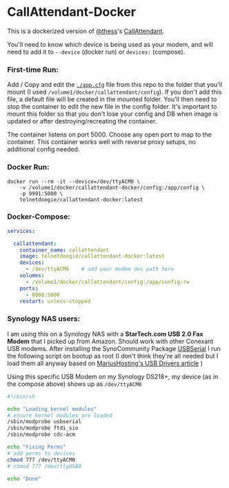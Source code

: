 # **CallAttendant-Docker**

This is a dockerized version of [@thess](https://github.com/thess)'s [CallAttendant](https://github.com/thess/callattendant/).

You'll need to know which device is being used as your modem, and will need to add it to `--device` (docker run) or `devices:` (compose).

### First-time Run:

Add / Copy and edit the [`./app.cfg`](./app.cfg) file from this repo to the folder that you'll mount (I used `/volume1/docker/callattendant/config`).
If you don't add this file, a default file will be created in the mounted folder. You'll then need to stop the container to edit the new file in the config folder. 
It's important to mount this folder so that you don't lose your config and DB when image is updated or after destroying/recreating the container.

The container listens on port 5000. Choose any open port to map to the container. This container works well with reverse proxy setups, no additional config needed.

### Docker Run:

```
docker run --rm -it --device=/dev/ttyACM0 \
    -v /volume1/docker/callattendant-docker/config:/app/config \
    -p 9991:5000 \
    telnetdoogie/callattendant-docker:latest
```

### Docker-Compose:

```yml
services:

  callattendant:
    container_name: callattendant
    image: telnetdoogie/callattendant-docker:latest
    devices:
      - /dev/ttyACM0    # add your modem dev path here
    volumes:
      - /volume1/docker/callattendant/config:/app/config:rw
    ports:
      - 8088:5000
    restart: unless-stopped
```

### Synology NAS users:

I am using this on a Synology NAS with a **StarTech.com USB 2.0 Fax Modem** that I picked up from Amazon. Should work with other Conexant USB modems. After installing the SynoCommunity Package [USBSerial](https://synocommunity.com/package/synokernel-usbserial) I run the following script on bootup as root (I don't think they're all needed but I load them all anyway based on [MariusHosting's USB Drivers article](https://mariushosting.com/synology-how-to-add-usb-support-on-dsm-7/) )

Using this specific USB Modem on my Synology DS218+, my device (as in the compose above) shows up as `/dev/ttyACM0`

```bash
#!/bin/sh

echo "Loading kernel modules"
# ensure kernel modules are loaded
/sbin/modprobe usbserial
/sbin/modprobe ftdi_sio
/sbin/modprobe cdc-acm

echo "Fixing Perms"
# add perms to devices
chmod 777 /dev/ttyACM0
# chmod 777 /dev/ttyUSB0

echo "Done"
```
